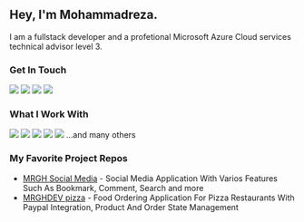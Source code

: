## Hey, I'm Mohammadreza. 
I am a fullstack developer and a profetional Microsoft Azure Cloud services technical advisor level 3.

### Get In Touch
<a href="mailto:mrgharamideh@gmail.com"><img src="https://img.shields.io/badge/Gmail-D14836?style=for-the-badge&logo=gmail&logoColor=white"></a> <a href="https://www.linkedin.com/in/mrgharamideh/"><img src="https://img.shields.io/badge/LinkedIn-0077B5?style=for-the-badge&logo=linkedin&logoColor=white"></a> <a href="https://www.youtube.com/channel/"><img src="https://img.shields.io/badge/YouTube-FF0000?style=for-the-badge&logo=youtube&logoColor=white"></a> <a href="https://www.mrgharamideh.com"><img src="https://img.shields.io/badge/portfolio-0A0A0A?style=for-the-badge&logo=dev.to&logoColor=white"></a> 

### What I Work With
<img src="https://img.shields.io/badge/JavaScript-F7DF1E?style=for-the-badge&logo=javascript&logoColor=black"> <img src="https://img.shields.io/badge/Node.js-43853D?style=for-the-badge&logo=node.js&logoColor=white"> <img src="https://img.shields.io/badge/HTML5-E34F26?style=for-the-badge&logo=html5&logoColor=white"> <img src="https://img.shields.io/badge/CSS3-1572B6?style=for-the-badge&logo=css3&logoColor=white"> <img src="https://img.shields.io/badge/React-20232A?style=for-the-badge&logo=react&logoColor=61DAFB"> 
...and many others


### My Favorite Project Repos
* <a href="https://github.com/mrghdeveloper/MRGHDEV SocialMedia">MRGH Social Media</a> - Social Media Application With Varios Features Such As Bookmark, Comment, Search and more
* <a href="https://mrghdevpizza.herokuapp.com/">MRGHDEV pizza</a> - Food Ordering Application For Pizza Restaurants With Paypal Integration, Product And Order State Management
